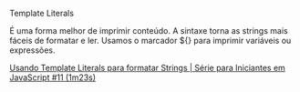 Template Literals

É uma forma melhor de imprimir conteúdo. A sintaxe torna as strings mais fáceis de formatar e ler. 
Usamos o marcador ${} para imprimir variáveis ou expressões. 

[Usando Template Literals para formatar Strings | Série para Iniciantes em JavaScript #11 (1m23s)](https://www.youtube.com/watch?v=T_e6pdTaOX8)